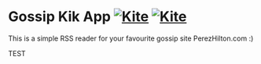 # Gossip Kik App   [![Kite](https://usekite.com/live-demo-button.png)](https://localhost/deploy/aXevp6KsbevXczhkm) [![Kite](https://usekite.com/live-demo-button.png)](https://usekite.com/deploy/yHfKKGPGcD5wFsrxE)

This is a simple RSS reader for your favourite gossip site PerezHilton.com :) 

TEST
